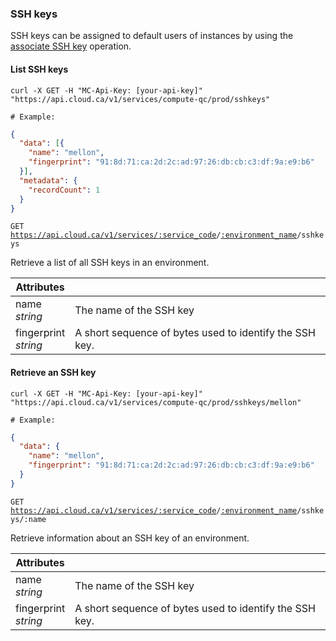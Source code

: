 ### SSH keys
SSH keys can be assigned to default users of instances by using the [associate SSH key](#associate-an-ssh-key-to-an-instance) operation.

<!-------------------- LIST SSH KEYS -------------------->

#### List SSH keys

```shell
curl -X GET -H "MC-Api-Key: [your-api-key]"
"https://api.cloud.ca/v1/services/compute-qc/prod/sshkeys"

# Example:
```
```json
{
  "data": [{
    "name": "mellon",
    "fingerprint": "91:8d:71:ca:2d:2c:ad:97:26:db:cb:c3:df:9a:e9:b6"
  }],
  "metadata": {
    "recordCount": 1
  }
}
```

<code>GET https://api.cloud.ca/v1/services/<a href="#service-connections">:service_code</a>/<a href="#environments">:environment_name</a>/sshkeys</code>

Retrieve a list of all SSH keys in an environment.

Attributes | &nbsp;
---------- | -----
name<br/>*string* | The name of the SSH key
fingerprint<br/>*string* | A short sequence of bytes used to identify the SSH key.


<!-------------------- RETRIEVE AN SSH KEY -------------------->


#### Retrieve an SSH key

```shell
curl -X GET -H "MC-Api-Key: [your-api-key]"
"https://api.cloud.ca/v1/services/compute-qc/prod/sshkeys/mellon"

# Example:
```
```json
{
  "data": {
    "name": "mellon",
    "fingerprint": "91:8d:71:ca:2d:2c:ad:97:26:db:cb:c3:df:9a:e9:b6"
  }
}
```

<code>GET https://api.cloud.ca/v1/services/<a href="#service-connections">:service_code</a>/<a href="#environments">:environment_name</a>/sshkeys/:name</code>

Retrieve information about an SSH key of an environment.

Attributes | &nbsp;
---------- | -----
name<br/>*string* | The name of the SSH key
fingerprint<br/>*string* | A short sequence of bytes used to identify the SSH key.
